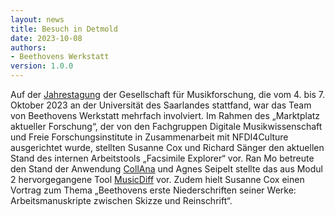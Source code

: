 ```yaml
---
layout: news
title: Besuch in Detmold
date: 2023-10-08
authors:
- Beethovens Werkstatt
version: 1.0.0
---
```


Auf der [Jahrestagung] der Gesellschaft für Musikforschung, die vom 4. bis 7. Oktober 2023 an der Universität des Saarlandes stattfand, war das Team von Beethovens Werkstatt mehrfach involviert. Im Rahmen des „Marktplatz aktueller Forschung“, der von den Fachgruppen Digitale Musikwissenschaft und Freie Forschungsinstitute in Zusammenarbeit mit NFDI4Culture ausgerichtet wurde, stellten Susanne Cox und Richard Sänger den aktuellen Stand des internen Arbeitstools „Facsimile Explorer“ vor. Ran Mo betreute den Stand der Anwendung [CollAna] und Agnes Seipelt stellte das aus Modul 2 hervorgegangene Tool [MusicDiff] vor.
Zudem hielt Susanne Cox einen Vortrag zum Thema „Beethovens erste Niederschriften seiner Werke: Arbeitsmanuskripte zwischen Skizze und Reinschrift“.

[Jahrestagung]: https://www.uni-saarland.de/fachrichtung/musikwissenschaft/gfm-tagung-2023.html
[CollAna]: https://collana.edirom.de/overview
[MusicDiff]: https://music-diff.edirom.de/